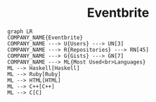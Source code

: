 <h1 align="center">Eventbrite</h1>

```mermaid
graph LR
COMPANY_NAME{Eventbrite}
COMPANY_NAME ---> U{Users} ---> UN[3]
COMPANY_NAME ---> R{Repositories} ---> RN[45]
COMPANY_NAME ---> G{Gists} ---> GN[7]
COMPANY_NAME ---> ML{Most Used<br>Languages}
ML --> Haskell[Haskell]
ML --> Ruby[Ruby]
ML --> HTML[HTML]
ML --> C++[C++]
ML --> C[C]
```
